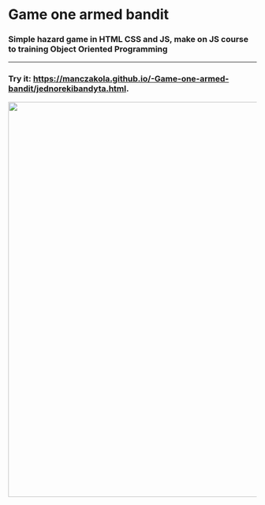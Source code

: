 # Game one armed bandit
### Simple hazard game in HTML CSS and JS, make on JS course to training Object Oriented Programming
_______

### Try it: https://manczakola.github.io/-Game-one-armed-bandit/jednorekibandyta.html.

<img src="https://github.com/manczakola/Game-one-armed-bandit/blob/master/jednoreki.jpg" width="800px"/>

